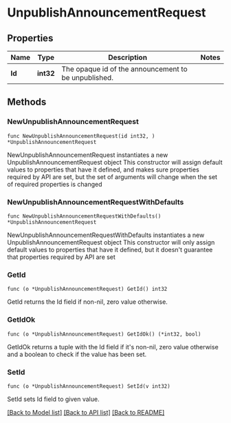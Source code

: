 # UnpublishAnnouncementRequest

## Properties

Name | Type | Description | Notes
------------ | ------------- | ------------- | -------------
**Id** | **int32** | The opaque id of the announcement to be unpublished. | 

## Methods

### NewUnpublishAnnouncementRequest

`func NewUnpublishAnnouncementRequest(id int32, ) *UnpublishAnnouncementRequest`

NewUnpublishAnnouncementRequest instantiates a new UnpublishAnnouncementRequest object
This constructor will assign default values to properties that have it defined,
and makes sure properties required by API are set, but the set of arguments
will change when the set of required properties is changed

### NewUnpublishAnnouncementRequestWithDefaults

`func NewUnpublishAnnouncementRequestWithDefaults() *UnpublishAnnouncementRequest`

NewUnpublishAnnouncementRequestWithDefaults instantiates a new UnpublishAnnouncementRequest object
This constructor will only assign default values to properties that have it defined,
but it doesn't guarantee that properties required by API are set

### GetId

`func (o *UnpublishAnnouncementRequest) GetId() int32`

GetId returns the Id field if non-nil, zero value otherwise.

### GetIdOk

`func (o *UnpublishAnnouncementRequest) GetIdOk() (*int32, bool)`

GetIdOk returns a tuple with the Id field if it's non-nil, zero value otherwise
and a boolean to check if the value has been set.

### SetId

`func (o *UnpublishAnnouncementRequest) SetId(v int32)`

SetId sets Id field to given value.



[[Back to Model list]](../README.md#documentation-for-models) [[Back to API list]](../README.md#documentation-for-api-endpoints) [[Back to README]](../README.md)


